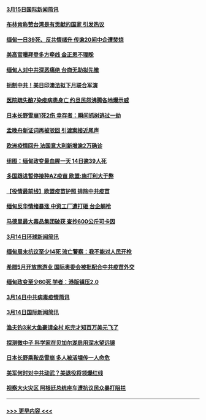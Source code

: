 #### [3月15日国际新闻简讯](../pages/prog202/a103073948.md?t=03151951) 
#### [布林肯称赞台湾是有贡献的国家 引发热议](../pages/prog202/a103074014.md?t=03151951) 
#### [缅甸一日39死、反共情绪升 传逾20间中企遭焚烧](../pages/prog202/a103073961.md?t=03151951) 
#### [美高官曝拜登多方牵线 金正恩不理睬](../pages/prog202/a103073986.md?t=03151951) 
#### [缅甸人对中共深恶痛绝 台商无助拟先撤](../pages/prog202/a103073939.md?t=03151951) 
#### [扼制中共！美日印澳法拟下月联合军演](../pages/prog202/a103073932.md?t=03151951) 
#### [医院疏失酿7染疫病患身亡 约旦民怨沸腾各地爆示威](../pages/prog202/a103073903.md?t=03151951) 
#### [日本长野雪崩1死2伤 幸存者：瞬间抓树逃过一劫](../pages/prog202/a103073883.md?t=03151951) 
#### [孟晚舟新证词再被驳回 引渡案接近尾声](../pages/prog202/a103073875.md?t=03151951) 
#### [欧洲疫情回升 法国意大利新增逾2万确诊](../pages/prog202/a103073796.md?t=03151951) 
#### [组图：缅甸政变最血腥一天 14日逾39人死](../pages/prog202/a103073754.md?t=03151951) 
#### [多国跟进暂停接种AZ疫苗 欧盟:施打利大于弊](../pages/prog202/a103073782.md?t=03151951) 
#### [【役情最前线】欧盟疫苗护照 排除中共疫苗](../pages/prog202/a103073787.md?t=03151951) 
#### [缅甸反华情绪暴涨 中资工厂遭打砸 台企躺枪](../pages/prog202/a103073689.md?t=03151951) 
#### [马德里最大毒品集团破获 查抄600公斤可卡因](../pages/prog202/a103073721.md?t=03151951) 
#### [3月14日环球新闻简讯](../pages/prog202/a103073713.md?t=03151951) 
#### [缅甸周末抗议至少14死 流亡警察：我不能对人民开枪](../pages/prog202/a103073702.md?t=03151951) 
#### [希腊5月开放旅游业 国际奥委会被批配合中共疫苗外交](../pages/prog202/a103073694.md?t=03151951) 
#### [缅甸政变至少80死 学者：港版镇压2.0](../pages/prog202/a103073626.md?t=03151951) 
#### [3月14日中共病毒疫情简讯](../pages/prog202/a103073604.md?t=03151951) 
#### [3月14日国际新闻简讯](../pages/prog202/a103073601.md?t=03151951) 
#### [渔夫钓3米大鱼豪请全村 吃完才知百万美元飞了](../pages/prog202/a103073521.md?t=03151951) 
#### [探测微中子 科学家在贝加尔湖启用深水望远镜](../pages/prog202/a103073517.md?t=03151951) 
#### [日本长野乘鞍岳雪崩 多人被活埋传一人命危](../pages/prog202/a103073510.md?t=03151951) 
#### [美军何时对中共动武？美退役将领爆红线](../pages/prog202/a103073459.md?t=03151951) 
#### [视察大火灾区 阿根廷总统座车遭抗议民众暴打阻拦](../pages/prog202/a103073418.md?t=03151951) 

----
#### [ >>> 更早内容 <<< ](../indexes/prog202-earlier.md)
